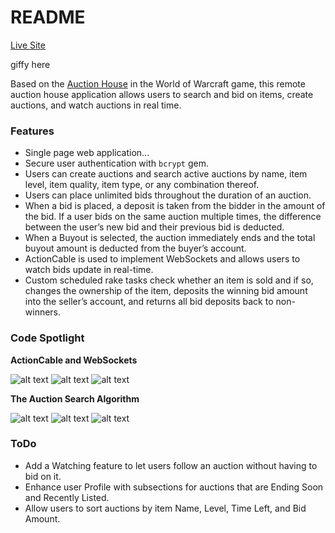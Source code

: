 # README

[Live Site](https://warm-castle-35814.herokuapp.com)

giffy here

Based on the [Auction House](https://wow.gamepedia.com/Auction_House) in the World of Warcraft game, this remote auction house application allows users to search and bid on items, create auctions, and watch auctions in real time.

### Features
* Single page web application...
* Secure user authentication with `bcrypt` gem.
* Users can create auctions and search active auctions by name, item level, item quality, item type, or any combination thereof.
* Users can place unlimited bids throughout the duration of an auction.
* When a bid is placed, a deposit is taken from the bidder in the amount of the bid. If a user bids on the same auction multiple times, the difference between the user’s new bid and their previous bid is deducted.
* When a Buyout is selected, the auction immediately ends and the total buyout amount is deducted from the buyer’s account.
* ActionCable is used to implement WebSockets and allows users to watch bids update in real-time.
* Custom scheduled rake tasks check whether an item is sold and if so, changes the ownership of the item, deposits the winning bid amount into the seller’s account, and returns all bid deposits back to non-winners. 

### Code Spotlight
**ActionCable and WebSockets**

![alt text](http://res.cloudinary.com/dcf4iyb6t/image/upload/c_scale,w_496/v1525378160/auction%20house%20readme/ActionCable/bids_controller_create.png)
![alt text](http://res.cloudinary.com/dcf4iyb6t/image/upload/c_scale,w_496/v1525378151/auction%20house%20readme/ActionCable/auction_active_detail_componentDidMount.png)
![alt text](http://res.cloudinary.com/dcf4iyb6t/image/upload/c_scale,w_496/v1525378154/auction%20house%20readme/ActionCable/auction_active_detail_receiveNewBid.png)

**The Auction Search Algorithm**

![alt text](http://res.cloudinary.com/dcf4iyb6t/image/upload/c_scale,w_735/v1525714907/auction%20house%20readme/Search/auction_index.png)
![alt text](http://res.cloudinary.com/dcf4iyb6t/image/upload/c_scale,w_433/v1525714878/auction%20house%20readme/Search/AuctionService_call.png)
![alt text](http://res.cloudinary.com/dcf4iyb6t/image/upload/c_scale,w_515/v1525714878/auction%20house%20readme/Search/auction_scopes.png)

### ToDo
* Add a Watching feature to let users follow an auction without having to bid on it.
* Enhance user Profile with subsections for auctions that are Ending Soon and Recently Listed.
* Allow users to sort auctions by item Name, Level, Time Left, and Bid Amount.
